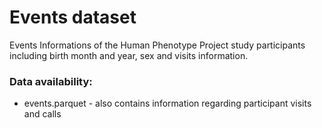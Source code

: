 # Events dataset  

Events Informations of the Human Phenotype Project study participants including birth month and year, sex and visits information.

### Data availability:

- events.parquet - also contains information regarding participant visits and calls